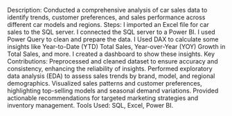 Description: Conducted a comprehensive analysis of car sales data to identify trends, customer preferences, and sales performance across different car models and regions.
Steps: I imported an Excel file for car sales to the SQL server. I connected the SQL server to a Power BI. I used Power Query to clean and prepare the data. I Used DAX to calculate some insights like Year-to-Date (YTD) Total Sales, Year-over-Year (YOY) Growth in Total Sales, and more. I created a dashboard to show these insights.
Key Contributions:
Preprocessed and cleaned dataset to ensure accuracy and consistency, enhancing the reliability of insights.
Performed exploratory data analysis (EDA) to assess sales trends by brand, model, and regional demographics.
Visualized sales patterns and customer preferences, highlighting top-selling models and seasonal demand variations.
Provided actionable recommendations for targeted marketing strategies and inventory management.
Tools Used: SQL, Excel, Power BI.
